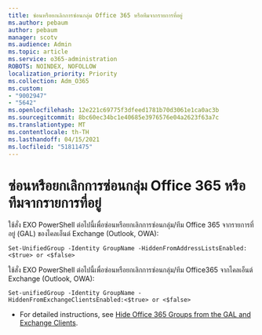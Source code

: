 ```yaml
---
title: ซ่อนหรือยกเลิกการซ่อนกลุ่ม Office 365 หรือทีมจากรายการที่อยู่
ms.author: pebaum
author: pebaum
manager: scotv
ms.audience: Admin
ms.topic: article
ms.service: o365-administration
ROBOTS: NOINDEX, NOFOLLOW
localization_priority: Priority
ms.collection: Adm_O365
ms.custom:
- "9002947"
- "5642"
ms.openlocfilehash: 12e221c69775f3dfeed1781b70d3061e1ca0ac3b
ms.sourcegitcommit: 8bc60ec34bc1e40685e3976576e04a2623f63a7c
ms.translationtype: MT
ms.contentlocale: th-TH
ms.lasthandoff: 04/15/2021
ms.locfileid: "51811475"
---
```

# <a name="hide-or-un-hide-office-365-groups-or-teams-from-address-list"></a>ซ่อนหรือยกเลิกการซ่อนกลุ่ม Office 365 หรือทีมจากรายการที่อยู่

ใช้สั่ง EXO PowerShell ต่อไปนี้เพื่อซ่อนหรือยกเลิกการซ่อนกลุ่ม/ทีม Office 365 จากรายการที่อยู่ (GAL) ของไคลเอ็นต์ Exchange (Outlook, OWA):

`
    Set-UnifiedGroup -Identity GroupName -HiddenFromAddressListsEnabled:<$true> or <$false>
`

ใช้สั่ง EXO PowerShell ต่อไปนี้เพื่อซ่อนหรือยกเลิกการซ่อนกลุ่ม/ทีม Office365 จากไคลเอ็นต์ Exchange (Outlook, OWA):

`
    Set-unifiedGroup -Identity GroupName -HiddenFromExchangeClientsEnabled:<$true> or <$false>
`

- For detailed instructions, see [Hide Office 365 Groups from the GAL and Exchange Clients](https://docs.microsoft.com/schooldatasync/hide-office-365-groups-from-the-gal).
